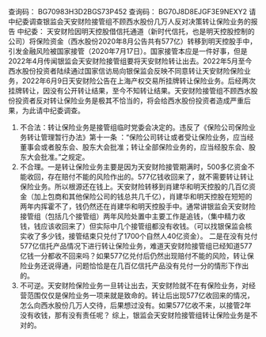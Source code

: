 查询码： BG70983H3D2BGS73P452
查询码： BG70J8D8EJGF3E9NEXY2
请中纪委调查银监会天安财险接管组不顾西水股份几万人反对决策转让保险业务的报告
中纪委：
天安财险因明天控股借信托通道（新时代信托，也是明天控股控制的公司）将保险资金（西水股份2020年8月公告共有577亿）转移到明天控股手中，引发金融风险被国家接管（2020年7月17日）。国家接管本应是一件好事，但是2022年4月传闻银监会天安财险接管组要将天安财险转让出去。2022年5月至今西水股份投资者陆续通过国家信访局向银保监会反映不同意转让天安财险保险业务，2022年6月9日天安财险公告在上海产权交易所挂牌转让保险业务。后经两次挂牌转让，因没有公开转让结果，至今不知转让结果。天安财险接管组不顾西水股份投资者反对转让保险业务是极其不恰当的，将会给西水股份投资者造成严重后果，为此请中纪委调查。
1. 不合法：转让保险业务是接管组临时党委会决定的。违反了《保险公司保险业务转让管理暂行办法》第十一条 ：“保险公司转让或者受让保险业务，应当经董事会或者股东会、股东大会批准；转让全部保险业务的，应当经股东会、股东大会批准。”之规定。
2. 不合理。一是转让保险业务主要是因为天安财险接管期满时，500多亿资金不能收回，存在赔付不能的风险作出的。577亿钱收回来了，就不需要转让转让保险业务。所以根源还在钱上。天安财险转移到肖建华和明天控股的几百亿资金（加上包商和其他保险公司的钱总共几千亿），肖建华和明天控股在短短的两年内挥霍不了，钱仍然还在肖建华和明天控股手中。通常讲银监会天安财险接管组（包括几个接管组）两年风险处置中主要工作是追钱，（集中精力收钱，钱应该收回来了）但实际中几个接管组都没有收钱。（可以找银保监会核实收了多少钱，接管结束只兑付了1700个自然人40亿资金）。
二是在没有兑付577亿信托产品情况下进行转让保险业务，难道天安财险接管组已经知道577亿钱一分都收不回来吗？如果577亿兑付后仍然出现赔付不能的风险，转让保险业务还说得通，问题恰恰是在几百亿信托产品没有兑付一分的情形下作出的。
3. 不可逆。天安财险保险业务一旦转让出去，天安财险就不在有保险业务，对经营范围仅仅是保险业务一项来就是致命的。转让后出现577亿收回来的情况，怎么向西水股份几万人交待，后果想过没有。如果577亿收不来，以接管2年没有收钱，那有没有责任呢？
综上，银监会天安财险接管组转让保险业务是不对的。
